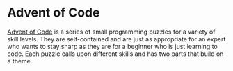 # Advent of Code

<a href="https://adventofcode.com/" target="_blank">Advent of Code</a> is a series of small programming puzzles for a variety of skill levels. They are self-contained and are just as appropriate for an expert who wants to stay sharp as they are for a beginner who is just learning to code. Each puzzle calls upon different skills and has two parts that build on a theme.